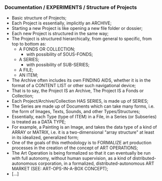 ### Documentation / EXPERIMENTS / Structure of Projects
* Basic structure of Projects;
* Each Project is essentially, implicitly an ARCHIVE;
* Starting a new Project is like opening a new file folder or dossier;
* Each new Project is structured in the same way;
* The Project is structured hierarchically, from general to specific, from top to bottom as:
  * A FONDS OR COLLECTION;
    * with possibility of SOUS-FONDS;
  * A SERIES;
    * with possibility of SUB-SERIES;
  * A FILE;
  * AN ITEM;
* The Archive often includes its own FINDING AIDS, whether it is in the format of a CONTENT LIST or other such navigational device;
* That is to say, the Project IS an Archive, The Project IS a Fonds or Collection;
* Each Project/Archive/Collection HAS SERIES, is made up of SERIES;
* The Series are made up of Documents which can take many forms, i.e. the form of Images, Texts, Sounds, and other Types/Structures;
* Essentially, each Type (type of ITEM) in a File, in a Series (or Subseries) is treated as a DATA TYPE;
* For example, a Painting is an Image, and takes the data type of a kind of ARRAY or MATRIX, i.e. it is a two-dimensional "array structure" at least in its idealized, generalized form;
* One of the goals of this methodology is to FORMALIZE art production processes in the creation of the concept of ART OPERATIONS;
* The Art Operation is being formalized so that it can eventually be run with full autonomy, without human supervision, as a kind of distributed-autonomous corporation, in a formalized, distributed-autonomous ART MARKET (SEE: ART-OPS-IN-A-BOX CONCEPT);
* [...]
